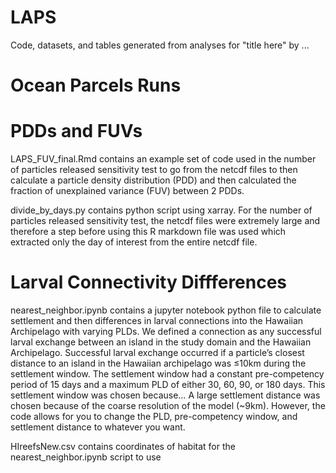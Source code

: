 # LAPS
Code, datasets, and tables generated from analyses for "title here" by ...

# Ocean Parcels Runs

# PDDs and FUVs
LAPS_FUV_final.Rmd contains an example set of code used in the number of particles released sensitivity test to go from the netcdf files to then calculate a particle density distribution (PDD) and then calculated the fraction of unexplained variance (FUV) between 2 PDDs.  

divide_by_days.py contains python script using xarray. For the number of particles released sensitivity test, the netcdf files were extremely large and therefore a step before using this R markdown file was used which extracted only the day of interest from the entire netcdf file.

# Larval Connectivity Diffferences
nearest_neighbor.ipynb contains a jupyter notebook python file to calculate settlement and then differences in larval connections into the Hawaiian Archipelago with varying PLDs. We defined a connection as any successful larval exchange between an island in the study domain and the Hawaiian Archipelago. Successful larval exchange occurred if a particle’s closest distance to an island in the Hawaiian archipelago was ≤10km during the settlement window. The settlement window had a constant pre-competency period of 15 days and a maximum PLD of either 30, 60, 90, or 180 days. This settlement window was chosen because… A large settlement distance was chosen because of the coarse resolution of the model (~9km). However, the code allows for you to change the PLD, pre-competency window, and settlement distance to whatever you want.

HIreefsNew.csv contains coordinates of habitat for the nearest_neighbor.ipynb script to use
